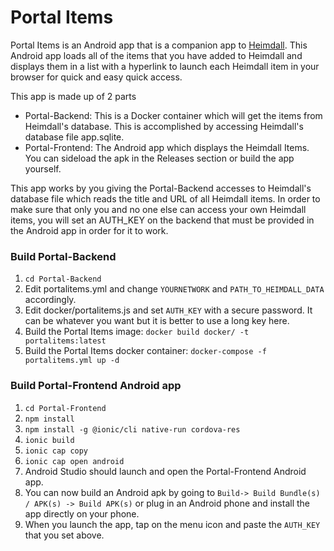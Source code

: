 # Portal Items

Portal Items is an Android app that is a companion app to [Heimdall](https://heimdall.site/). This Android app loads all of the items that you have added to Heimdall and displays them in a list with a hyperlink to launch each Heimdall item in your browser for quick and easy quick access.

This app is made up of 2 parts
- Portal-Backend: This is a Docker container which will get the items from Heimdall's database. This is accomplished by accessing Heimdall's database file app.sqlite.
- Portal-Frontend: The Android app which displays the Heimdall Items. You can sideload the apk in the Releases section or build the app yourself. 

This app works by you giving the Portal-Backend accesses to Heimdall's database file which reads the title and URL of all Heimdall items. In order to make sure that only you and no one else can access your own Heimdall items, you will set an AUTH_KEY on the backend that must be provided in the Android app in order for it to work.

### Build Portal-Backend

1. `cd Portal-Backend`
1. Edit portalitems.yml and change `YOURNETWORK` and `PATH_TO_HEIMDALL_DATA` accordingly. 
1. Edit docker/portalitems.js and set `AUTH_KEY` with a secure password. It can be whatever you want but it is better to use a long key here.
1. Build the Portal Items image: `docker build docker/ -t portalitems:latest`
1. Build the Portal Items docker container: `docker-compose -f portalitems.yml up -d`

### Build Portal-Frontend Android app
1. `cd Portal-Frontend`
1. `npm install`
1. `npm install -g @ionic/cli native-run cordova-res`
1. `ionic build`
1. `ionic cap copy`
1. `ionic cap open android`
1. Android Studio should launch and open the Portal-Frontend Android app.
1. You can now build an Android apk by going to `Build-> Build Bundle(s) / APK(s) -> Build APK(s)` or plug in an Android phone and install the app directly on your phone.
1. When you launch the app, tap on the menu icon and paste the `AUTH_KEY` that you set above. 